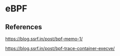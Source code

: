 # eBPF

## References

https://blog.ssrf.in/post/bpf-memo-1/

https://blog.ssrf.in/post/bpf-trace-container-execve/
